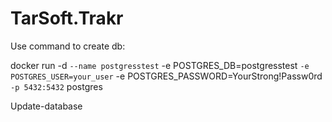 # TarSoft.Trakr
Use command to create db:

docker run -d `
  --name postgresstest `
  -e POSTGRES_DB=postgresstest `
  -e POSTGRES_USER=your_user `
  -e POSTGRES_PASSWORD=YourStrong!Passw0rd `
  -p 5432:5432 `
  postgres


  Update-database